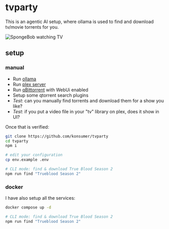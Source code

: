# tvparty

This is an agentic AI setup, where ollama is used to find and download tv/movie torrents for you.

![SpongeBob watching TV](https://media1.tenor.com/m/p95koflTx1wAAAAC/movie-night-movie-time.gif)

## setup

### manual

- Run [ollama](https://ollama.com/)
- Run [plex server](https://www.plex.tv/)
- Run [qBittorrent](https://www.qbittorrent.org/) with WebUi enabled
- Setup some qtorrent search plugins
- *Test*: can you manually find torrents and download them for a show you like?
- *Test*: if you put a video file in your "tv" library on plex, does it show in UI?

Once that is verified:

```bash
git clone https://github.com/konsumer/tvparty
cd tvparty
npm i

# edit your configuration
cp env.example .env

# CLI mode: find & download True Blood Season 2
npm run find "Trueblood Season 2"
```

### docker

I have also setup all the services:

```bash
docker compose up -d

# CLI mode: find & download True Blood Season 2
npm run find "Trueblood Season 2"
```
